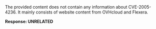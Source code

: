 The provided content does not contain any information about CVE-2005-4236. It mainly consists of website content from OVHcloud and Flexera.

**Response: UNRELATED**